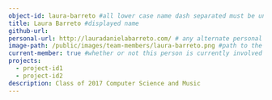 ```yaml
---
object-id: laura-barreto #all lower case name dash separated must be unique
title: Laura Barreto #displayed name
github-url:
personal-url: http://lauradanielabarreto.com/ # any alternate personal url do not include this entry if none
image-path: /public/images/team-members/laura-barreto.png #path to the featured project image all images should reside in the projects directory
current-member: true #whether or not this person is currently involved in VC++
projects:
  - project-id1
  - project-id2
description: Class of 2017 Computer Science and Music
---
```


